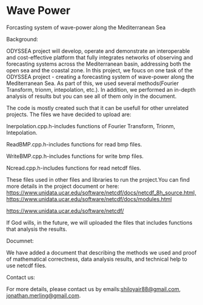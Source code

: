 # Wave Power
Forcasting system of wave-power along  the Mediterranean Sea

Background:

ODYSSEA project will develop, operate and demonstrate an interoperable and cost-effective platform that
fully integrates networks of observing and forecasting systems across the Mediterranean basin,
addressing both the open sea and the coastal zone.
In this project, we foucs on one task of the ODYSSEA project - creating a forecasting system of wave-power along 
the Mediterranean Sea.
As part of this, we used several methods(Fourier Transform, trionm, intepolation, etc.).
In addition, we performed an in-depth analysis of results but you can see all of them only in the document.

The code is mostly created such that it can be usefull for other unrelated projects.
The files we have decided to upload are: 

Inerpolation.cpp\.h-includes functions of Fourier Transform, Trionm, Intepolation.

ReadBMP.cpp\.h-includes functions for read bmp files.

WriteBMP.cpp\.h-includes functions for write bmp files.

Ncread.cpp\.h-includes functions for read netcdf files.

These files used in other files and libraries to run the project.You can find more details in the project document or here:
https://www.unidata.ucar.edu/software/netcdf/docs/netcdf_8h_source.html,https://www.unidata.ucar.edu/software/netcdf/docs/modules.html

https://www.unidata.ucar.edu/software/netcdf/

If God wills, in the future, we will uploaded the files that includes functions that analysis the results.

Documnet:

We have added a document that describing the methods we used and proof of mathematical correctness,
data analysis results, and technical help to use netcdf files. 

Contact us:

For more details, please contact us by emails:shiloyair88@gmail.com, jonathan.merling@gmail.com.

